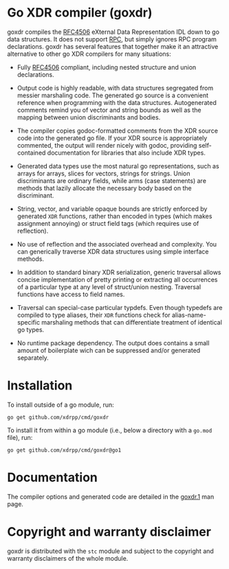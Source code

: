 # Go XDR compiler (goxdr)

goxdr compiles the [RFC4506] eXternal Data Representation IDL down to
go data structures.  It does not support [RPC][RFC5531], but simply
ignores RPC program declarations.  goxdr has several features that
together make it an attractive alternative to other go XDR compilers
for many situations:

* Fully [RFC4506] compliant, including nested structure and union
  declarations.

* Output code is highly readable, with data structures segregated from
  messier marshaling code.  The generated go source is a convenient
  reference when programming with the data structures.  Autogenerated
  comments remind you of vector and string bounds as well as the
  mapping between union discriminants and bodies.

* The compiler copies godoc-formatted comments from the XDR source
  code into the generated go file.  If your XDR source is
  appropriately commented, the output will render nicely with godoc,
  providing self-contained documentation for libraries that also
  include XDR types.

* Generated data types use the most natural go representations, such
  as arrays for arrays, slices for vectors, strings for strings.
  Union discriminants are ordinary fields, while arms (case
  statements) are methods that lazily allocate the necessary body
  based on the discriminant.

* String, vector, and variable opaque bounds are strictly enforced by
  generated `XDR` functions, rather than encoded in types (which makes
  assignment annoying) or struct field tags (which requires use of
  reflection).

* No use of reflection and the associated overhead and complexity.
  You can generically traverse XDR data structures using simple
  interface methods.

* In addition to standard binary XDR serialization, generic traversal
  allows concise implementation of pretty printing or extracting all
  occurrences of a particular type at any level of struct/union
  nesting.  Traversal functions have access to field names.

* Traversal can special-case particular typdefs.  Even though typedefs
  are compiled to type aliases, their `XDR` functions check for
  alias-name-specific marshaling methods that can differentiate
  treatment of identical go types.

* No runtime package dependency.  The output does contains a small
  amount of boilerplate wich can be suppressed and/or generated
  separately.

# Installation

To install outside of a go module, run:

    go get github.com/xdrpp/cmd/goxdr

To install it from within a go module (i.e., below a directory with a
`go.mod` file), run:

    go get github.com/xdrpp/cmd/goxdr@go1

# Documentation

The compiler options and generated code are detailed in the
[goxdr.1](goxdr.1.md) man page.

# Copyright and warranty disclaimer

goxdr is distributed with the `stc` module and subject to the
copyright and warranty disclaimers of the whole module.

[RFC4506]: https://tools.ietf.org/html/rfc4506
[RFC5531]: https://tools.ietf.org/html/rfc5531

